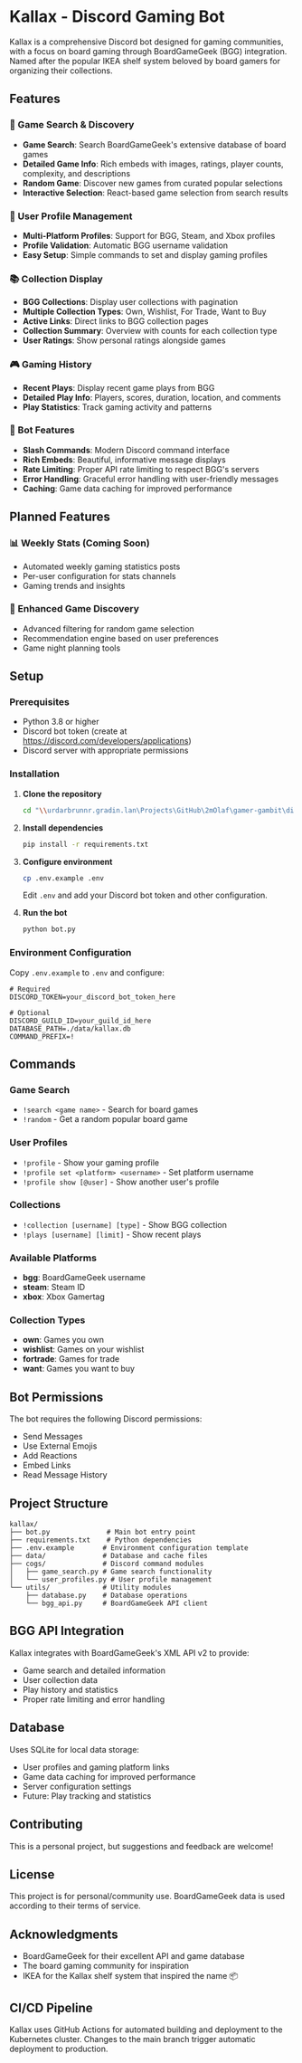 # Kallax - Discord Gaming Bot

Kallax is a comprehensive Discord bot designed for gaming communities, with a focus on board gaming through BoardGameGeek (BGG) integration. Named after the popular IKEA shelf system beloved by board gamers for organizing their collections.

## Features

### 🎲 Game Search & Discovery
- **Game Search**: Search BoardGameGeek's extensive database of board games
- **Detailed Game Info**: Rich embeds with images, ratings, player counts, complexity, and descriptions
- **Random Game**: Discover new games from curated popular selections
- **Interactive Selection**: React-based game selection from search results

### 👤 User Profile Management
- **Multi-Platform Profiles**: Support for BGG, Steam, and Xbox profiles
- **Profile Validation**: Automatic BGG username validation
- **Easy Setup**: Simple commands to set and display gaming profiles

### 📚 Collection Display
- **BGG Collections**: Display user collections with pagination
- **Multiple Collection Types**: Own, Wishlist, For Trade, Want to Buy
- **Active Links**: Direct links to BGG collection pages
- **Collection Summary**: Overview with counts for each collection type
- **User Ratings**: Show personal ratings alongside games

### 🎮 Gaming History
- **Recent Plays**: Display recent game plays from BGG
- **Detailed Play Info**: Players, scores, duration, location, and comments
- **Play Statistics**: Track gaming activity and patterns

### 🤖 Bot Features
- **Slash Commands**: Modern Discord command interface
- **Rich Embeds**: Beautiful, informative message displays
- **Rate Limiting**: Proper API rate limiting to respect BGG's servers
- **Error Handling**: Graceful error handling with user-friendly messages
- **Caching**: Game data caching for improved performance

## Planned Features

### 📊 Weekly Stats (Coming Soon)
- Automated weekly gaming statistics posts
- Per-user configuration for stats channels
- Gaming trends and insights

### 🎯 Enhanced Game Discovery
- Advanced filtering for random game selection
- Recommendation engine based on user preferences
- Game night planning tools

## Setup

### Prerequisites
- Python 3.8 or higher
- Discord bot token (create at https://discord.com/developers/applications)
- Discord server with appropriate permissions

### Installation

1. **Clone the repository**
   ```bash
   cd "\\urdarbrunnr.gradin.lan\Projects\GitHub\2mOlaf\gamer-gambit\discord\kallax"
   ```

2. **Install dependencies**
   ```bash
   pip install -r requirements.txt
   ```

3. **Configure environment**
   ```bash
   cp .env.example .env
   ```
   Edit `.env` and add your Discord bot token and other configuration.

4. **Run the bot**
   ```bash
   python bot.py
   ```

### Environment Configuration

Copy `.env.example` to `.env` and configure:

```env
# Required
DISCORD_TOKEN=your_discord_bot_token_here

# Optional
DISCORD_GUILD_ID=your_guild_id_here
DATABASE_PATH=./data/kallax.db
COMMAND_PREFIX=!
```

## Commands

### Game Search
- `!search <game name>` - Search for board games
- `!random` - Get a random popular board game

### User Profiles  
- `!profile` - Show your gaming profile
- `!profile set <platform> <username>` - Set platform username
- `!profile show [@user]` - Show another user's profile

### Collections
- `!collection [username] [type]` - Show BGG collection
- `!plays [username] [limit]` - Show recent plays

### Available Platforms
- **bgg**: BoardGameGeek username
- **steam**: Steam ID
- **xbox**: Xbox Gamertag

### Collection Types
- **own**: Games you own
- **wishlist**: Games on your wishlist  
- **fortrade**: Games for trade
- **want**: Games you want to buy

## Bot Permissions

The bot requires the following Discord permissions:
- Send Messages
- Use External Emojis
- Add Reactions
- Embed Links
- Read Message History

## Project Structure

```
kallax/
├── bot.py              # Main bot entry point
├── requirements.txt    # Python dependencies
├── .env.example       # Environment configuration template
├── data/              # Database and cache files
├── cogs/              # Discord command modules
│   ├── game_search.py # Game search functionality
│   └── user_profiles.py # User profile management
└── utils/             # Utility modules
    ├── database.py    # Database operations
    └── bgg_api.py     # BoardGameGeek API client
```

## BGG API Integration

Kallax integrates with BoardGameGeek's XML API v2 to provide:
- Game search and detailed information
- User collection data
- Play history and statistics
- Proper rate limiting and error handling

## Database

Uses SQLite for local data storage:
- User profiles and gaming platform links
- Game data caching for improved performance
- Server configuration settings
- Future: Play tracking and statistics

## Contributing

This is a personal project, but suggestions and feedback are welcome!

## License

This project is for personal/community use. BoardGameGeek data is used according to their terms of service.

## Acknowledgments

- BoardGameGeek for their excellent API and game database
- The board gaming community for inspiration
- IKEA for the Kallax shelf system that inspired the name 📦


## CI/CD Pipeline

Kallax uses GitHub Actions for automated building and deployment to the Kubernetes cluster. Changes to the main branch trigger automatic deployment to production.

